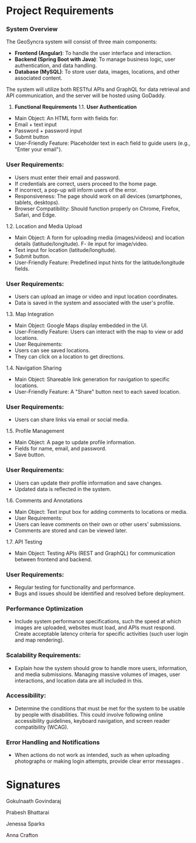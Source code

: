 # Project Requirements

### System Overview
The GeoSyncra system will consist of three main components:
- **Frontend (Angular)**: To handle the user interface and interaction.
- **Backend (Spring Boot with Java)**: To manage business logic, user authentication, and data handling.
- **Database (MySQL)**: To store user data, images, locations, and other associated content.

The system will utilize both RESTful APIs and GraphQL for data retrieval and API communication, and the server will be hosted using GoDaddy.

1. **Functional Requirements**
1.1. **User Authentication**
  - Main Object: An HTML form with fields for:
  - Email + text input
  - Password + password input
  - Submit button
  - User-Friendly Feature: Placeholder text in each field to guide users (e.g., "Enter your email").

### User Requirements:
  - Users must enter their email and password.
  - If credentials are correct, users proceed to the home page.
  - If incorrect, a pop-up will inform users of the error.
  - Responsiveness: The page should work on all devices (smartphones, tablets, desktops).
  - Browser Compatibility: Should function properly on Chrome, Firefox, Safari, and Edge.

1.2. Location and Media Upload
  - Main Object: A form for uploading media (images/videos) and location details (latitude/longitude).
  F- ile input for image/video.
  - Text input for location (latitude/longitude).
  - Submit button.
  - User-Friendly Feature: Predefined input hints for the latitude/longitude fields.
    
### User Requirements:
  - Users can upload an image or video and input location coordinates.
  - Data is saved in the system and associated with the user's profile.

1.3. Map Integration
  - Main Object: Google Maps display embedded in the UI.
  - User-Friendly Feature: Users can interact with the map to view or add locations.
  - User Requirements:
  - Users can see saved locations.
  - They can click on a location to get directions.

1.4. Navigation Sharing
  - Main Object: Shareable link generation for navigation to specific locations.
  - User-Friendly Feature: A "Share" button next to each saved location.

### User Requirements:
  - Users can share links via email or social media.

1.5. Profile Management
  - Main Object: A page to update profile information.
  - Fields for name, email, and password.
  - Save button.
    
### User Requirements:
  - Users can update their profile information and save changes.
  - Updated data is reflected in the system.
    
1.6. Comments and Annotations
  - Main Object: Text input box for adding comments to locations or media.
  - User Requirements:
  - Users can leave comments on their own or other users’ submissions.
  - Comments are stored and can be viewed later.

1.7. API Testing
  - Main Object: Testing APIs (REST and GraphQL) for communication between frontend and backend.
### User Requirements:
  - Regular testing for functionality and performance.
  - Bugs and issues should be identified and resolved before deployment.

### Performance Optimization
   - Include system performance specifications, such the speed at which images are uploaded, websites must load, and APIs must respond. 
      Create acceptable latency criteria for specific activities (such user login and map rendering).

### Scalability Requirements:
   - Explain how the system should grow to handle more users, information, and media submissions. Managing massive volumes of images, user 
    interactions, and location data are all included in this.

### Accessibility:
   - Determine the conditions that must be met for the system to be usable by people with disabilities. This could involve following online 
    accessibility guidelines, keyboard navigation, and screen reader compatibility (WCAG).

### Error Handling and Notifications
   - When actions do not work as intended, such as when uploading photographs or making login attempts, provide clear error messages .


# Signatures
Gokulnaath Govindaraj

Prabesh Bhattarai

Jenessa Sparks

Anna Crafton
